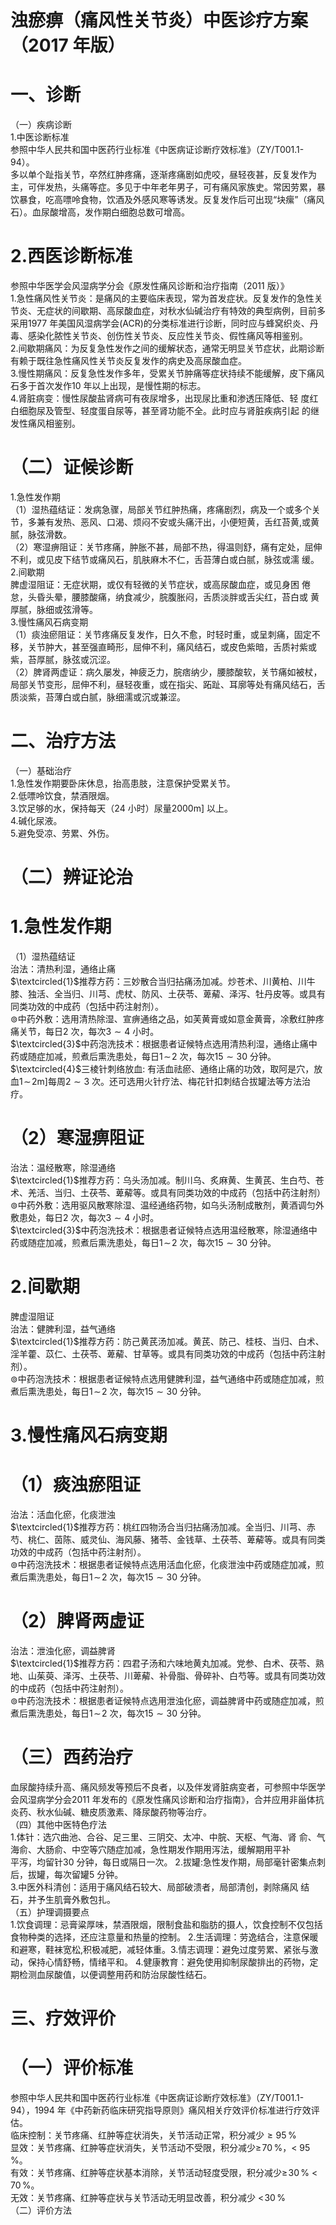 # 浊瘀痹（痛风性关节炎）中医诊疗方案 （2017 年版）  
# 一、诊断  
（一）疾病诊断  
1.中医诊断标准  
参照中华人民共和国中医药行业标准《中医病证诊断疗效标准》（ZY/T001.1-94）。  
多以单个趾指关节，卒然红肿疼痛，逐渐疼痛剧如虎咬，昼轻夜甚，反复发作为主，可伴发热，头痛等症。多见于中年老年男子，可有痛风家族史。常因劳累，暴饮暴食，吃高嘌呤食物，饮酒及外感风寒等诱发。反复发作后可出现“块瘰”（痛风石）。血尿酸增高，发作期白细胞总数可增高。  
# 2.西医诊断标准  
参照中华医学会风湿病学分会《原发性痛风诊断和治疗指南（2011 版）》  
1.急性痛风性关节炎：是痛风的主要临床表现，常为首发症状。反复发作的急性关节炎、无症状的间歇期、高尿酸血症，对秋水仙碱治疗有特效的典型病例，目前多采用1977 年美国风湿病学会(ACR)的分类标准进行诊断，同时应与蜂窝织炎、丹毒、感染化脓性关节炎、创伤性关节炎、反应性关节炎、假性痛风等相鉴别。  
2.间歇期痛风：为反复急性发作之间的缓解状态，通常无明显关节症状，此期诊断有赖于既往急性痛风性关节炎反复发作的病史及高尿酸血症。  
3.慢性期痛风：反复急性发作多年，受累关节肿痛等症状持续不能缓解，皮下痛风石多于首次发作10 年以上出现，是慢性期的标志。  
4.肾脏病变：慢性尿酸盐肾病可有夜尿增多，出现尿比重和渗透压降低、轻 度红白细胞尿及管型、轻度蛋自尿等，甚至肾功能不全。此时应与肾脏疾病引起 的继发性痛风相鉴别。  
# （二）证候诊断  
1.急性发作期  
（1）湿热蕴结证：发病急骤，局部关节红肿热痛，疼痛剧烈，病及一个或多个关节，多兼有发热、恶风、口渴、烦闷不安或头痛汗出，小便短黄，舌红苔黄,或黄腻，脉弦滑数。  
（2）寒湿痹阻证：关节疼痛，肿胀不甚，局部不热，得温则舒，痛有定处，屈伸不利，或见皮下结节或痛风石，肌肤麻木不仁，舌苔薄白或白腻，脉弦或濡 缓。  
2.间歇期  
脾虚湿阻证：无症状期，或仅有轻微的关节症状，或高尿酸血症，或见身困 倦怠，头昏头晕，腰膝酸痛，纳食减少，脘腹胀闷，舌质淡胖或舌尖红，苔白或 黄厚腻，脉细或弦滑等。  
3.慢性痛风石病变期  
（1）痰浊瘀阻证：关节疼痛反复发作，日久不愈，时轻时重，或呈刺痛，固定不移，关节肿大，甚至强直畸形，屈伸不利，痛风结石，或皮色紫暗，舌质衬紫或紫，苔厚腻，脉弦或沉涩。  
（2）脾肾两虚证：病久屡发，神疲乏力，脘痞纳少，腰膝酸软，关节痛如被杖，局部关节变形，屈伸不利，昼轻夜重，或在指尖、跖趾、耳廓等处有痛风结石，舌质淡紫，苔薄白或白腻，脉细濡或沉或兼涩。  
# 二、治疗方法  
（一）基础治疗  
1.急性发作期要卧床休息，抬高患肢，注意保护受累关节。  
2.低嘌呤饮食，禁酒限烟。  
3.饮足够的水，保持每天（24 小时）尿量$2000\mathrm{m}]$ 以上。  
4.碱化尿液。  
5.避免受凉、劳累、外伤。  
# （二）辨证论治  
# 1.急性发作期  
（1）湿热蕴结证  
治法：清热利湿，通络止痛  
$\textcircled{1}$推荐方药：三妙散合当归拈痛汤加减。炒苍术、川黄柏、川牛膝、独活、全当归、川芎、虎杖、防风、土茯苓、萆薢、泽泻、牡丹皮等。或具有同类功效的中成药（包括中药注射剂）。  
$\circledcirc$中药外敷：选用清热除湿、宣痹通络之品，如芙黄膏或如意金黄膏，凃敷红肿疼痛关节，每日2 次，每次$3{\sim}4$ 小时。  
$\textcircled{3}$中药泡洗技术：根据患者证候特点选用清热利湿，通络止痛中药或随症加减，煎煮后熏洗患处，每日$1\!\sim\!2$ 次，每次$15{\sim}30$ 分钟。  
$\textcircled{4}$三棱针刺络放血: 有活血祛瘀、通络止痛的功效，取阿是穴，放血$1\!\sim\!2\mathrm{m}]$每周$2{\sim}3$ 次。还可选用火针疗法、梅花针扣刺结合拔罐法等方法治疗。  
# （2）寒湿痹阻证  
治法：温经散寒，除湿通络  
$\textcircled{1}$推荐方药：乌头汤加减。制川乌、炙麻黄、生黄芪、生白芍、苍术、羌活、当归、土茯苓、萆薢等。或具有同类功效的中成药（包括中药注射剂）  
$\circledcirc$中药外敷：选用驱风散寒除湿、温经通络药物，如乌头汤制成散剂，黄酒调匀外敷患处，每日2 次，每次$3{\sim}4$ 小时。  
$\textcircled{3}$中药泡洗技术：根据患者证候特点选用温经散寒，除湿通络中药或随症加减，煎煮后熏洗患处，每日$1\!\sim\!2$ 次，每次$15{\sim}30$ 分钟。  
# 2.间歇期  
脾虚湿阻证  
治法：健脾利湿，益气通络  
$\textcircled{1}$推荐方药：防己黄芪汤加减。黄芪、防己、桂枝、当归、白术、淫羊藿、苡仁、土茯苓、萆薢、甘草等。或具有同类功效的中成药（包括中药注射剂）。  
$\circledcirc$中药泡洗技术：根据患者证候特点选用健脾利湿，益气通络中药或随症加减，煎煮后熏洗患处，每日$1\!\sim\!2$ 次，每次$15{\sim}30$ 分钟。  
# 3.慢性痛风石病变期  
# （1）痰浊瘀阻证  
治法：活血化瘀，化痰泄浊  
$\textcircled{1}$推荐方药：桃红四物汤合当归拈痛汤加减。全当归、川芎、赤芍、桃仁、茵陈、威灵仙、海风藤、猪苓、金钱草、土茯苓、萆薢等。或具有同类功效的中成药（包括中药注射剂）。  
$\circledcirc$中药泡洗技术：根据患者证候特点选用活血化瘀，化痰泄浊中药或随症加减，煎煮后熏洗患处，每日$1\!\sim\!2$ 次，每次$15{\sim}30$ 分钟。  
# （2）脾肾两虚证  
治法：泄浊化瘀，调益脾肾  
$\textcircled{1}$推荐方药：四君子汤和六味地黄丸加减。党参、白术、茯苓、熟地、山茱萸、泽泻、土茯苓、川萆薢、补骨脂、骨碎补、白芍等。或具有同类功效的中成药（包括中药注射剂）。  
$\circledcirc$中药泡洗技术：根据患者证候特点选用泄浊化瘀，调益脾肾中药或随症加减，煎煮后熏洗患处，每日$1\!\sim\!2$ 次，每次$15{\sim}30$ 分钟。  
# （三）西药治疗  
血尿酸持续升高、痛风频发等预后不良者，以及伴发肾脏病变者，可参照中华医学会风湿病学分会2011 年发布的《原发性痛风诊断和治疗指南》，合并应用非甾体抗炎药、秋水仙碱、糖皮质激素、降尿酸药物等治疗。  
（四）其他中医特色疗法  
1.体针：选穴曲池、合谷、足三里、三阴交、太冲、中脘、天枢、气海、肾 俞、气海俞、大肠俞、中空等穴随症加减，急性期发作期用泻法，缓解期用平补  
平泻，均留针30 分钟，每日或隔日一次。 2.拔罐:急性发作期，局部毫针密集点刺后，拔罐，每次留罐5 分钟。  
3.中医外科清创：适用于痛风结石较大、局部破溃者，局部清创，剥除痛风 结石，并予生肌膏外敷包扎。  
（五）护理调摄要点  
1.饮食调理：忌膏粱厚味，禁酒限烟，限制食盐和脂肪的摄人，饮食控制不仅包括食物种类的选择，还应注意量和热量的控制。 2.生活调理：劳逸结合，注意保暖和避寒，鞋袜宽松,积极减肥，减轻体重。3.情志调理：避免过度劳累、紧张与激动，保持心情舒畅，情绪平和。 4.健康教育：避免使用抑制尿酸排出的药物，定期检测血尿酸值，以便调整用药和防治尿酸性结石。  
# 三、疗效评价  
# （一）评价标准  
参照中华人民共和国中医药行业标准《中医病证诊断疗效标准》（ZY/T001.1-94），1994 年《中药新药临床研究指导原则》痛风相关疗效评价标准进行疗效评估。  
临床控制：关节疼痛、红肿等症状消失，关节活动正常，积分减少${\geqslant}95\,\%$  
显效：关节疼痛、红肿等症状消失，关节活动不受限，积分减少$\geqslant\!70\,\%$，$<$ $95\,\%$。  
有效：关节疼痛、红肿等症状基本消除，关节活动轻度受限，积分减少$\geqslant\!30\,\%$ $<\!70\,\%$。  
无效：关节疼痛、红肿等症状与关节活动无明显改善，积分减少 $<\!30\,\%$  
（二）评价方法 
